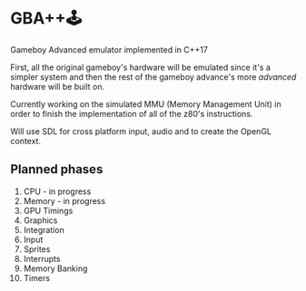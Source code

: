 # GBA++🕹️

Gameboy Advanced emulator implemented in C++17

First, all the original gameboy's hardware will be emulated since it's a simpler system and then the rest of the gameboy advance's more *advanced* hardware will be built on.

Currently working on the simulated MMU (Memory Management Unit) in order to finish the implementation of all of the z80's instructions.

Will use SDL for cross platform input, audio and to create the OpenGL context.

## Planned phases
1. CPU - in progress
2. Memory - in progress
3. GPU Timings
4. Graphics
5. Integration
6. Input
7. Sprites
8. Interrupts
9. Memory Banking
10. Timers
